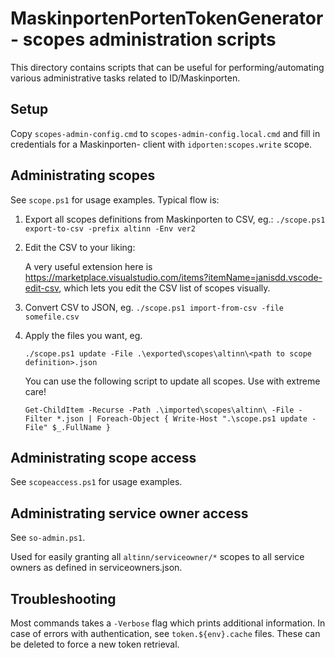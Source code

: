 # MaskinportenPortenTokenGenerator - scopes administration scripts

This directory contains scripts that can be useful for performing/automating various administrative tasks related to ID/Maskinporten.

## Setup

Copy `scopes-admin-config.cmd` to `scopes-admin-config.local.cmd` and fill in credentials for a Maskinporten- client with `idporten:scopes.write` scope.

## Administrating scopes

See `scope.ps1` for usage examples. Typical flow is:

1. Export all scopes definitions from Maskinporten to CSV, eg.:
   `./scope.ps1 export-to-csv -prefix altinn -Env ver2`

2. Edit the CSV to your liking:

    A very useful extension here is https://marketplace.visualstudio.com/items?itemName=janisdd.vscode-edit-csv, which lets you edit the CSV list of scopes visually.

3. Convert CSV to JSON, eg.
   `./scope.ps1 import-from-csv -file somefile.csv`

4. Apply the files you want, eg.

    `./scope.ps1 update -File .\exported\scopes\altinn\<path to scope definition>.json`

    You can use the following script to update all scopes. Use with extreme care!

    `Get-ChildItem -Recurse -Path .\imported\scopes\altinn\ -File -Filter *.json | Foreach-Object { Write-Host ".\scope.ps1 update -File" $_.FullName }`

## Administrating scope access

See `scopeaccess.ps1` for usage examples. 

## Administrating service owner access

See `so-admin.ps1`.

Used for easily granting all `altinn/serviceowner/*` scopes to all service owners as defined in serviceowners.json.

## Troubleshooting

Most commands takes a `-Verbose` flag which prints additional information. In case of errors with authentication, see `token.${env}.cache` files. These can be deleted to force a new token retrieval.